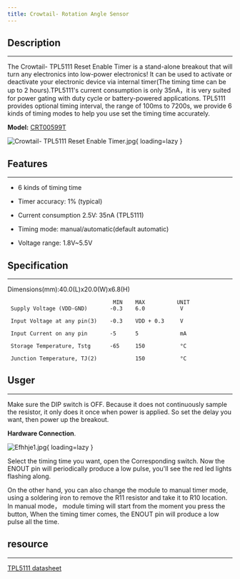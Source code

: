 ```yaml
---
title: Crowtail- Rotation Angle Sensor
---
```


## Description
-----------

The Crowtail- TPL5111 Reset Enable Timer is a stand-alone breakout that will turn any electronics into low-power electronics! It can be used to activate or deactivate your electronic device via internal timer(The timing time can be up to 2 hours).TPL5111's current consumption is only 35nA，it is very suited for power gating with duty cycle or battery-powered applications. TPL5111 provides optional timing interval, the range of 100ms to 7200s, we provide 6 kinds of timing modes to help you use set the timing time accurately.

**Model:** [CRT00599T](https://www.elecrow.com/crowtail-tpl5111-reset-enable-timer.html)

![Crowtail- TPL5111 Reset Enable Timer.jpg](https://wiki.elecrow.com/images/thumb/9/9d/Crowtail-_TPL5111_Reset_Enable_Timer.jpg/500px-Crowtail-_TPL5111_Reset_Enable_Timer.jpg){ loading=lazy }

## Features
--------

- 6 kinds of timing time

- Timer accuracy: 1% (typical)

- Current consumption 2.5V: 35nA (TPL5111)

- Timing mode: manual/automatic(default automatic)

- Voltage range: 1.8V~5.5V

## **Specification**
-----------------

Dimensions(mm):40.0(L)x20.0(W)x6.8(H)

```
                                 MIN    MAX	         UNIT
 Supply Voltage (VDD-GND)	    -0.3	6.0	          V

 Input Voltage at any pin(3)	-0.3	VDD + 0.3	  V

 Input Current on any pin	    -5	    5	          mA

 Storage Temperature, Tstg	    -65	    150	          °C

 Junction Temperature, TJ(2)		    150	          °C
```

## Usger
-----

Make sure the DIP switch is OFF. Because it does not continuously sample the resistor, it only does it once when power is applied. So set the delay you want, then power up the breakout.

**Hardware Connection**.

![Efhhje1.jpg](https://wiki.elecrow.com/images/thumb/0/0e/Efhhje1.jpg/600px-Efhhje1.jpg){ loading=lazy }


Select the timing time you want, open the Corresponding switch. Now the ENOUT pin will periodically produce a low pulse, you'll see the red led lights flashing along.

On the other hand, you can also change the module to manual timer mode, using a soldering iron to remove the R11 resistor and take it to R10 location. In manual mode， module timing will start from the moment you press the button, When the timing timer comes, the ENOUT pin will produce a low pulse all the time.

## resource
--------

[TPL5111 datasheet](./files/TPL5111-pdf.md)